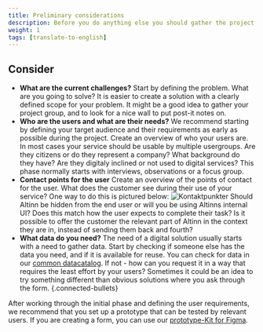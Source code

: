 ```yaml
---
title: Preliminary considerations
description: Before you do anything else you should gather the project group and start by defining your problem. What is it that you are trying to solve and for who?
weight: 1
tags: [translate-to-english]
---
```


## Consider

- **What are the current challenges?** Start by defining the problem. What are you going to solve? 
It is easier to create a solution with a clearly defined scope for your problem. It might be a good 
idea to gather your project group, and to look for a nice wall to put post-it notes on.
- **Who are the users and what are their needs?** 
We recommend starting by defining your target audience and their requirements as early as possible during the project. 
Create an overview of who your users are. In most cases your service should be usable by multiple usergroups. 
Are they citizens or do they represent a company? What background do they have? 
Are they digitaly inclined or not used to digital services? 
This phase normally starts with interviews, observations or a focus group.
- **Contact points for the user** Create an overview of the points of contact for the user. What does the customer see during their use of your service? 
One way to do this is pictured below:
![Kontaktpunkter](kontaktpunkter.png "Kontaktpunkter") Should Altinn be hidden from the end user or will you be using Altinns internal UI? Does this match how the user expects to complete their task? Is it possible to offer the customer the relevant part of Altinn in the context they are in, instead of sending them back and fourth? 
- **What data do you need?** The need of a digital solution usually starts with a need to gather data. Start by checking if someone else has the data you need, and if it is available for reuse. You can check for data in our <a href="https://data.norge.no/">common datacatalog</a>. If not - how can you request it in a way that requires the least effort by your users? Sometimes it could be an idea to try something different than obvious
solutions where you ask through the form. 
{.connected-bullets}

After working through the initial phase and defining the user requirements, we recommend that you set up a prototype that can be tested by relevant users. If you are creating a form, you can use our [prototype-Kit for Figma](../prototype).
